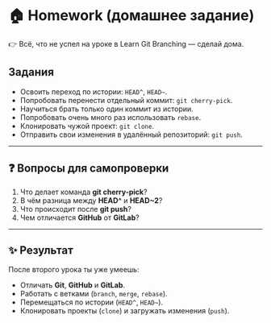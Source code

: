 # 🏠 Homework (домашнее задание)

👉 Всё, что не успел на уроке в Learn Git Branching — сделай дома.  

## Задания
- Освоить переход по истории: `HEAD^`, `HEAD~`.  
- Попробовать перенести отдельный коммит: `git cherry-pick`.  
- Научиться брать только один коммит из истории.  
- Попробовать очень много раз использовать `rebase`.  
- Клонировать чужой проект: `git clone`.  
- Отправить свои изменения в удалённый репозиторий: `git push`.  

---

## ❓ Вопросы для самопроверки
1. Что делает команда **git cherry-pick**?  
2. В чём разница между **HEAD^** и **HEAD~2**?  
3. Что происходит после **git push**?  
4. Чем отличается **GitHub** от **GitLab**?  

---

## ✨ Результат
После второго урока ты уже умеешь:  
- Отличать **Git**, **GitHub** и **GitLab**.  
- Работать с ветками (`branch`, `merge`, `rebase`).  
- Перемещаться по истории (`HEAD^`, `HEAD~`).  
- Клонировать проекты (`clone`) и загружать изменения (`push`). 